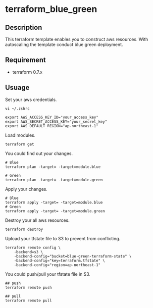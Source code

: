 # terraform_blue_green

## Description
This terraform template enables you to construct aws resources.
With autoscaling the template conduct blue green deployment.


## Requirement

- terraform 0.7.x


## Usuage

Set your aws credentials.
```
vi ~/.zshrc

export AWS_ACCESS_KEY_ID="your_access_key"
export AWS_SECRET_ACCESS_KEY="your_secret_key"
export AWS_DEFAULT_REGION="ap-northeast-1"
```

Load modules.
```
terraform get
```

You could find out your changes.
```
# Blue
terraform plan -target= -target=module.blue

# Green
terraform plan -target= -target=module.green
```

Apply your changes.
```
# Blue
terraform apply -target= -target=module.blue
# Green
terraform apply -target= -target=module.green
```

Destroy your all aws resources.
```
terraform destroy
```

Upload your tfstate file to S3 to prevent from conflicting.
```
terraform remote config \
    -backend=s3 \
    -backend-config="bucket=blue-green-terraform-state" \
    -backend-config="key=terraform.tfstate" \
    -backend-config="region=ap-northeast-1"
```

You could push/pull your tfstate file in S3.
```
## push
terraform remote push

## pull
terraform remote pull
```
